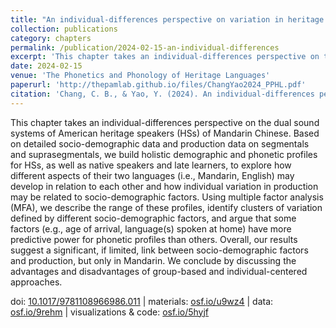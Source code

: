 ```yaml
---
title: "An individual-differences perspective on variation in heritage Mandarin speakers"
collection: publications
category: chapters
permalink: /publication/2024-02-15-an-individual-differences
excerpt: 'This chapter takes an individual-differences perspective on the dual sound systems of American heritage speakers (HSs) of...'
date: 2024-02-15
venue: 'The Phonetics and Phonology of Heritage Languages'
paperurl: 'http://thepamlab.github.io/files/ChangYao2024_PPHL.pdf'
citation: 'Chang, C. B., & Yao, Y. (2024). An individual-differences perspective on variation in heritage Mandarin speakers. In R. Rao (Ed.), <i>The phonetics and phonology of heritage languages</i> (pp. 208–236). Cambridge, UK: Cambridge University Press.'
---
```


This chapter takes an individual-differences perspective on the dual sound systems of American heritage speakers (HSs) of Mandarin Chinese. Based on detailed socio-demographic data and production data on segmentals and suprasegmentals, we build holistic demographic and phonetic profiles for HSs, as well as native speakers and late learners, to explore how different aspects of their two languages (i.e., Mandarin, English) may develop in relation to each other and how individual variation in production may be related to socio-demographic factors. Using multiple factor analysis (MFA), we describe the range of these profiles, identify clusters of variation defined by different socio-demographic factors, and argue that some factors (e.g., age of arrival, language(s) spoken at home) have more predictive power for phonetic profiles than others. Overall, our results suggest a significant, if limited, link between socio-demographic factors and production, but only in Mandarin. We conclude by discussing the advantages and disadvantages of group-based and individual-centered approaches.

doi: <a href='https://doi.org/10.1017/9781108966986.011' target="_blank">10.1017/9781108966986.011</a> | materials: <a href='https://osf.io/u9wz4/' target="_blank">osf.io/u9wz4</a> | data: <a href='https://osf.io/9rehm/' target="_blank">osf.io/9rehm</a> | visualizations & code: <a href='https://osf.io/5hyjf/' target="_blank">osf.io/5hyjf</a>
